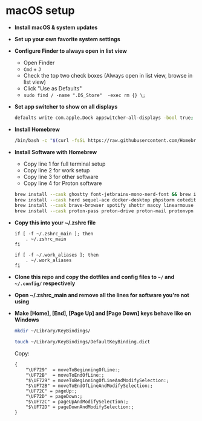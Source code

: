 # macOS setup

- **Install macOS & system updates**

- **Set up your own favorite system settings**

- **Configure Finder to always open in list view**

    - Open Finder
    - `Cmd` + `J`
    - Check the top two check boxes (Always open in list view, browse in list view)
    - Click "Use as Defaults"
    - `sudo find / -name ".DS_Store"  -exec rm {} \;`

- **Set app switcher to show on all displays**
     ```bash
     defaults write com.apple.Dock appswitcher-all-displays -bool true; killall Dock
     ```

- **Install Homebrew**
     ```bash
     /bin/bash -c "$(curl -fsSL https://raw.githubusercontent.com/Homebrew/install/HEAD/install.sh)"
     ```

- **Install Software with Homebrew**
    - Copy line 1 for full terminal setup
    - Copy line 2 for work setup
    - Copy line 3 for other software
    - Copy line 4 for Proton software
     ```bash
     brew install --cask ghostty font-jetbrains-mono-nerd-font && brew install starship zoxide eza bat zsh-autosuggestions zsh-syntax-highlighting ripgrep && \
     brew install --cask herd sequel-ace docker-desktop phpstorm coteditor hoppscotch mattermost github && brew install git && \
     brew install --cask brave-browser spotify shottr maccy linearmouse keepassxc yubico-authenticator pearcleaner focusrite-control && \
     brew install --cask proton-pass proton-drive proton-mail protonvpn standard-notes
     ```

- **Copy this into your ~/.zshrc file**
    ```
    if [ -f ~/.zshrc_main ]; then
        . ~/.zshrc_main
    fi

    if [ -f ~/.work_aliases ]; then
        . ~/.work_aliases
    fi
    ```

- **Clone this repo and copy the dotfiles and config files to `~/` and `~/.config/` respectively**

- **Open ~/.zshrc_main and remove all the lines for software you're not using**

- **Make [Home], [End], [Page Up] and [Page Down] keys behave like on Windows**

    ```bash
    mkdir ~/Library/KeyBindings/
    ```

    ```bash
    touch ~/Library/KeyBindings/DefaultKeyBinding.dict
    ```

    Copy:
    ```
    {
        "\UF729"  = moveToBeginningOfLine:;
        "\UF72B"  = moveToEndOfLine:;
        "$\UF729" = moveToBeginningOfLineAndModifySelection:;
        "$\UF72B" = moveToEndOfLineAndModifySelection:;
        "\UF72C" = pageUp:;
        "\UF72D" = pageDown:;
        "$\UF72C" = pageUpAndModifySelection:;
        "$\UF72D" = pageDownAndModifySelection:;
    }
    ```
